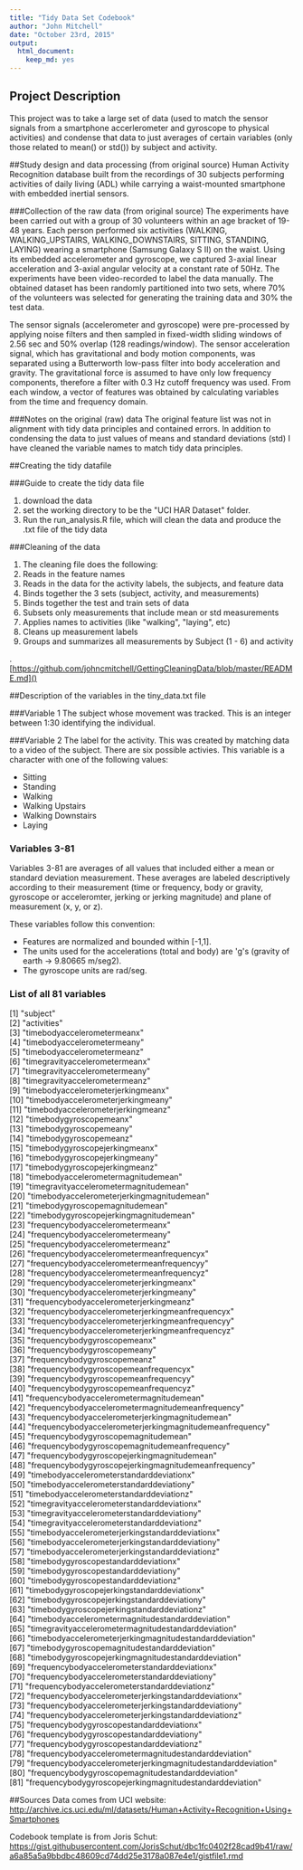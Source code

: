 ```yaml
---
title: "Tidy Data Set Codebook"
author: "John Mitchell"
date: "October 23rd, 2015"
output:
  html_document:
    keep_md: yes
---
```


## Project Description
This project was to take a large set of data (used to match the sensor signals from a smartphone accerlerometer and gyroscope to physical activities) and condense that data to just averages of certain variables (only those related to mean() or std()) by subject and activity.

##Study design and data processing (from original source)
Human Activity Recognition database built from the recordings of 30 subjects performing activities of daily living (ADL) while carrying a waist-mounted smartphone with embedded inertial sensors.

###Collection of the raw data (from original source)
The experiments have been carried out with a group of 30 volunteers within an age bracket of 19-48 years. Each person performed six activities (WALKING, WALKING_UPSTAIRS, WALKING_DOWNSTAIRS, SITTING, STANDING, LAYING) wearing a smartphone (Samsung Galaxy S II) on the waist. Using its embedded accelerometer and gyroscope, we captured 3-axial linear acceleration and 3-axial angular velocity at a constant rate of 50Hz. The experiments have been video-recorded to label the data manually. The obtained dataset has been randomly partitioned into two sets, where 70% of the volunteers was selected for generating the training data and 30% the test data. 

The sensor signals (accelerometer and gyroscope) were pre-processed by applying noise filters and then sampled in fixed-width sliding windows of 2.56 sec and 50% overlap (128 readings/window). The sensor acceleration signal, which has gravitational and body motion components, was separated using a Butterworth low-pass filter into body acceleration and gravity. The gravitational force is assumed to have only low frequency components, therefore a filter with 0.3 Hz cutoff frequency was used. From each window, a vector of features was obtained by calculating variables from the time and frequency domain.

###Notes on the original (raw) data 
The original feature list was not in alignment with tidy data principles and contained errors. In addition to condensing the data to just values of means and standard deviations (std) I have cleaned the variable names to match tidy data principles.

##Creating the tidy datafile

###Guide to create the tidy data file
1. download the data
2.  set the working directory to be the "UCI HAR Dataset" folder.
3.  Run the run_analysis.R file, which will clean the data and produce the .txt file of the tidy data

###Cleaning of the data
1. The cleaning file does the following:
2. Reads in the feature names
3. Reads in the data for the activity labels, the subjects, and feature data
4. Binds together the 3 sets (subject, activity, and measurements)
5. Binds together the test and train sets of data
6. Subsets only measurements that include mean or std measurements
7. Applies names to activities (like "walking", "laying", etc)
8. Cleans up measurement labels
9. Groups and summarizes all measurements by Subject (1 - 6) and activity


. [https://github.com/johncmitchell/GettingCleaningData/blob/master/README.md]()

##Description of the variables in the tiny_data.txt file

###Variable 1
The subject whose movement was tracked. This is an integer between 1:30 identifying the individual.

###Variable 2
The label for the activity. This was created by matching data to a video of the subject. There are six possible activies. This variable is a character with one of the following values:
* Sitting
* Standing
* Walking
* Walking Upstairs
* Walking Downstairs
* Laying

### Variables 3-81
Variables 3-81 are averages of all values that included either a mean or standard deviation measurement. These averages are labeled descriptively according to their measurement (time or frequency, body or gravity, gyroscope or acceleromter, jerking or jerking magnitude)  and plane of measurement (x, y, or z).

These variables follow this convention:
- Features are normalized and bounded within [-1,1]. 
- The units used for the accelerations (total and body) are 'g's (gravity of earth -> 9.80665 m/seg2). 
- The gyroscope units are rad/seg. 


### List of all 81 variables
 [1] "subject"                                                    
 [2] "activities"                                                 
 [3] "timebodyaccelerometermeanx"                                 
 [4] "timebodyaccelerometermeany"                                 
 [5] "timebodyaccelerometermeanz"                                 
 [6] "timegravityaccelerometermeanx"                              
 [7] "timegravityaccelerometermeany"                              
 [8] "timegravityaccelerometermeanz"                              
 [9] "timebodyaccelerometerjerkingmeanx"                          
[10] "timebodyaccelerometerjerkingmeany"                          
[11] "timebodyaccelerometerjerkingmeanz"                          
[12] "timebodygyroscopemeanx"                                     
[13] "timebodygyroscopemeany"                                     
[14] "timebodygyroscopemeanz"                                     
[15] "timebodygyroscopejerkingmeanx"                              
[16] "timebodygyroscopejerkingmeany"                              
[17] "timebodygyroscopejerkingmeanz"                              
[18] "timebodyaccelerometermagnitudemean"                         
[19] "timegravityaccelerometermagnitudemean"                      
[20] "timebodyaccelerometerjerkingmagnitudemean"                  
[21] "timebodygyroscopemagnitudemean"                             
[22] "timebodygyroscopejerkingmagnitudemean"                      
[23] "frequencybodyaccelerometermeanx"                            
[24] "frequencybodyaccelerometermeany"                            
[25] "frequencybodyaccelerometermeanz"                            
[26] "frequencybodyaccelerometermeanfrequencyx"                   
[27] "frequencybodyaccelerometermeanfrequencyy"                   
[28] "frequencybodyaccelerometermeanfrequencyz"                   
[29] "frequencybodyaccelerometerjerkingmeanx"                     
[30] "frequencybodyaccelerometerjerkingmeany"                     
[31] "frequencybodyaccelerometerjerkingmeanz"                     
[32] "frequencybodyaccelerometerjerkingmeanfrequencyx"            
[33] "frequencybodyaccelerometerjerkingmeanfrequencyy"            
[34] "frequencybodyaccelerometerjerkingmeanfrequencyz"            
[35] "frequencybodygyroscopemeanx"                                
[36] "frequencybodygyroscopemeany"                                
[37] "frequencybodygyroscopemeanz"                                
[38] "frequencybodygyroscopemeanfrequencyx"                       
[39] "frequencybodygyroscopemeanfrequencyy"                       
[40] "frequencybodygyroscopemeanfrequencyz"                       
[41] "frequencybodyaccelerometermagnitudemean"                    
[42] "frequencybodyaccelerometermagnitudemeanfrequency"           
[43] "frequencybodyaccelerometerjerkingmagnitudemean"             
[44] "frequencybodyaccelerometerjerkingmagnitudemeanfrequency"    
[45] "frequencybodygyroscopemagnitudemean"                        
[46] "frequencybodygyroscopemagnitudemeanfrequency"               
[47] "frequencybodygyroscopejerkingmagnitudemean"                 
[48] "frequencybodygyroscopejerkingmagnitudemeanfrequency"        
[49] "timebodyaccelerometerstandarddeviationx"                    
[50] "timebodyaccelerometerstandarddeviationy"                    
[51] "timebodyaccelerometerstandarddeviationz"                    
[52] "timegravityaccelerometerstandarddeviationx"                 
[53] "timegravityaccelerometerstandarddeviationy"                 
[54] "timegravityaccelerometerstandarddeviationz"                 
[55] "timebodyaccelerometerjerkingstandarddeviationx"             
[56] "timebodyaccelerometerjerkingstandarddeviationy"             
[57] "timebodyaccelerometerjerkingstandarddeviationz"             
[58] "timebodygyroscopestandarddeviationx"                        
[59] "timebodygyroscopestandarddeviationy"                        
[60] "timebodygyroscopestandarddeviationz"                        
[61] "timebodygyroscopejerkingstandarddeviationx"                 
[62] "timebodygyroscopejerkingstandarddeviationy"                 
[63] "timebodygyroscopejerkingstandarddeviationz"                 
[64] "timebodyaccelerometermagnitudestandarddeviation"            
[65] "timegravityaccelerometermagnitudestandarddeviation"         
[66] "timebodyaccelerometerjerkingmagnitudestandarddeviation"     
[67] "timebodygyroscopemagnitudestandarddeviation"                
[68] "timebodygyroscopejerkingmagnitudestandarddeviation"         
[69] "frequencybodyaccelerometerstandarddeviationx"               
[70] "frequencybodyaccelerometerstandarddeviationy"               
[71] "frequencybodyaccelerometerstandarddeviationz"               
[72] "frequencybodyaccelerometerjerkingstandarddeviationx"        
[73] "frequencybodyaccelerometerjerkingstandarddeviationy"        
[74] "frequencybodyaccelerometerjerkingstandarddeviationz"        
[75] "frequencybodygyroscopestandarddeviationx"                   
[76] "frequencybodygyroscopestandarddeviationy"                   
[77] "frequencybodygyroscopestandarddeviationz"                   
[78] "frequencybodyaccelerometermagnitudestandarddeviation"       
[79] "frequencybodyaccelerometerjerkingmagnitudestandarddeviation"
[80] "frequencybodygyroscopemagnitudestandarddeviation"           
[81] "frequencybodygyroscopejerkingmagnitudestandarddeviation"   

##Sources
Data comes from UCI website: http://archive.ics.uci.edu/ml/datasets/Human+Activity+Recognition+Using+Smartphones

Codebook template is from Joris Schut: https://gist.githubusercontent.com/JorisSchut/dbc1fc0402f28cad9b41/raw/a6a85a5a9bbdbc48609cd74dd25e3178a087e4e1/gistfile1.rmd
